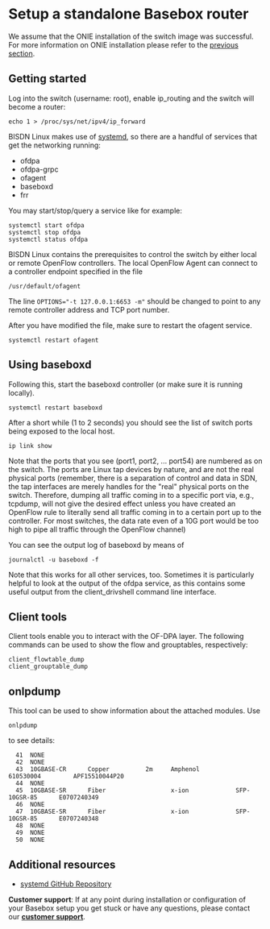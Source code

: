 # Setup a standalone Basebox router

We assume that the ONIE installation of the switch image was successful. For more information on ONIE installation please refer to the [previous section](install_switch_image.html). 

## Getting started 

Log into the switch (username: root), enable ip_routing and the switch will become a router:

```
echo 1 > /proc/sys/net/ipv4/ip_forward
```

BISDN Linux makes use of [systemd][systemd], so there are a handful of services that get the networking running:
* ofdpa
* ofdpa-grpc
* ofagent
* baseboxd
* frr

You may start/stop/query a service like for example:

```
systemctl start ofdpa
systemctl stop ofdpa
systemctl status ofdpa
```

BISDN Linux contains the prerequisites to control the switch by either local or remote OpenFlow controllers.
The local OpenFlow Agent can connect to a controller endpoint specified in the file

```
/usr/default/ofagent 
```

The line `OPTIONS="-t 127.0.0.1:6653 -m"` should be changed to point to any remote controller address and TCP port number.

After you have modified the file, make sure to restart the ofagent service. 

```
systemctl restart ofagent
```

## Using baseboxd

Following this, start the baseboxd controller (or make sure it is running locally).

```
systemctl restart baseboxd
```

After a short while (1 to 2 seconds) you should see the list of switch ports being exposed to the local host.

```
ip link show
```

Note that the ports that you see (port1, port2, ... port54) are numbered as on the switch. The ports are Linux tap devices by nature, and are not the real physical ports (remember, there is a separation of control and data in SDN, the tap interfaces are merely handles for the "real" physical ports on the switch. Therefore, dumping all traffic coming in to a specific port via, e.g., tcpdump, will not give the desired effect unless you have created an OpenFlow rule to literally send all traffic coming in to a certain port up to the controller. For most switches, the data rate even of a 10G port would be too high to pipe all traffic through the OpenFlow channel)

You can see the output log of baseboxd by means of 

```
journalctl -u baseboxd -f
```

Note that this works for all other services, too. Sometimes it is particularly helpful to look at the output of the ofdpa service, as this contains some useful output from the client_drivshell command line interface.

## Client tools
Client tools enable you to interact with the OF-DPA layer. The following commands can be used to show the flow and grouptables, respectively:

```
client_flowtable_dump
client_grouptable_dump
```



## onlpdump

This tool  can be used to show information about the attached modules. Use

```
onlpdump
```

to see details:


```
  41  NONE
  42  NONE
  43  10GBASE-CR      Copper          2m     Amphenol          610530004         APF15510044P20  
  44  NONE
  45  10GBASE-SR      Fiber                  x-ion             SFP-10GSR-85      E0707240349     
  46  NONE
  47  10GBASE-SR      Fiber                  x-ion             SFP-10GSR-85      E0707240348     
  48  NONE
  49  NONE
  50  NONE
```

## Additional resources
* [systemd GitHub Repository][systemd]

**Customer support**: If at any point during installation or configuration of your Basebox setup you get stuck or have any questions, please contact our **[customer support](../customer_support.html#customer_support)**.

[systemd]: https://github.com/systemd/systemd (systemd on github)


